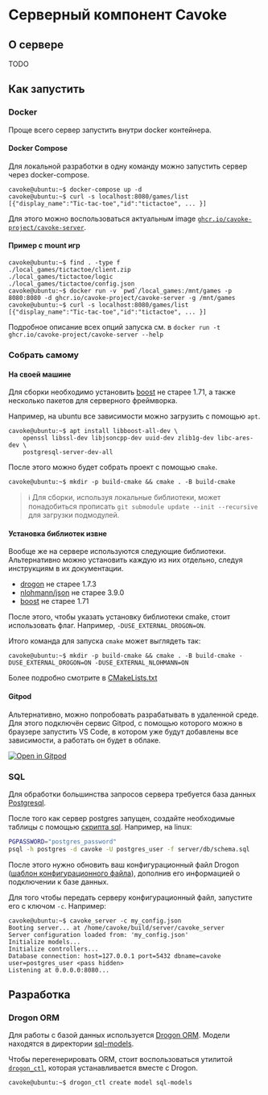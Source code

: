 # Серверный компонент Cavoke

## О сервере

TODO

## Как запустить

### Docker
Проще всего сервер запустить внутри docker контейнера.

#### Docker Compose
Для локальной разработки в одну команду можно запустить сервер через docker-compose.
```console
cavoke@ubuntu:~$ docker-compose up -d
cavoke@ubuntu:~$ curl -s localhost:8080/games/list
[{"display_name":"Tic-tac-toe","id":"tictactoe", ... }]
```

Для этого можно воспользоваться актуальным
image [`ghcr.io/cavoke-project/cavoke-server`](ghcr.io/cavoke-project/cavoke-server).

#### Пример с mount игр

```console
cavoke@ubuntu:~$ find . -type f
./local_games/tictactoe/client.zip
./local_games/tictactoe/logic
./local_games/tictactoe/config.json
cavoke@ubuntu:~$ docker run -v `pwd`/local_games:/mnt/games -p 8080:8080 -d ghcr.io/cavoke-project/cavoke-server -g /mnt/games
cavoke@ubuntu:~$ curl -s localhost:8080/games/list
[{"display_name":"Tic-tac-toe","id":"tictactoe", ... }]
```

<!-- TODO: execution permissions required. Example above will only list games, etc.-->

Подробное описание всех опций запуска см. в `docker run -t ghcr.io/cavoke-project/cavoke-server --help`

### Собрать самому
#### На своей машине

Для сборки необходимо установить [boost](https://www.boost.org/) не старее 1.71, а также несколько пакетов для серверного фреймворка.

Например, на ubuntu все зависимости можно загрузить с помощью `apt`.

```console
cavoke@ubuntu:~$ apt install libboost-all-dev \
    openssl libssl-dev libjsoncpp-dev uuid-dev zlib1g-dev libc-ares-dev \
    postgresql-server-dev-all
```

После этого можно будет собрать проект с помощью `cmake`.

```console
cavoke@ubuntu:~$ mkdir -p build-cmake && cmake . -B build-cmake
```

> :information_source: Для сборки, используя локальные библиотеки, может понадобиться прописать `git submodule update --init --recursive` для загрузки подмодулей.

#### Установка библиотек извне

Вообще же на сервере используются следующие библиотеки. Альтернативно можно установить каждую из них отдельно, 
следуя инструкциям в их документации.

- [drogon](https://github.com/drogonframework/drogon) не старее 1.7.3
- [nlohmann/json](https://github.com/nlohmann/json) не старее 3.9.0
- [boost](https://www.boost.org/) не старее 1.71

После этого, чтобы указать установку библиотеки cmake, стоит использовать флаг. Например, `-DUSE_EXTERNAL_DROGON=ON`.

Итого команда для запуска `cmake` может выглядеть так:

```console
cavoke@ubuntu:~$ mkdir -p build-cmake && cmake . -B build-cmake -DUSE_EXTERNAL_DROGON=ON -DUSE_EXTERNAL_NLOHMANN=ON
```

Более подробно смотрите в [CMakeLists.txt](./CMakeLists.txt)

#### Gitpod
Альтернативно, можно попробовать разрабатывать в удаленной среде. Для этого подключён сервис Gitpod, с помощью которого
можно в браузере запустить VS Code, в котором уже будут добавлены все зависимости, а работать он будет в облаке.

[![Open in Gitpod](https://gitpod.io/button/open-in-gitpod.svg)](https://gitpod.io/#https://github.com/cavoke-project/cavoke)

### SQL

Для обработки большинства запросов сервера требуется база данных [Postgresql](https://www.postgresql.org/).

После того как сервер postgres запущен, создайте необходимые таблицы с помощью [скрипта sql](db/schema.sql). Например,
на linux:

```bash
PGPASSWORD="postgres_password"
psql -h postgres -d cavoke -U postgres_user -f server/db/schema.sql
```

После этого нужно обновить ваш конфигурационный файл Drogon ([шаблон конфигурационного файла](./example_config.json)),
дополнив его информацией о подключении к базе данных.

Для того чтобы передать серверу конфигурационный файл, запустите его с ключом `-c`. Например:

```console
cavoke@ubuntu:~$ cavoke_server -c my_config.json
Booting server... at /home/cavoke/build/server/cavoke_server
Server configuration loaded from: 'my_config.json'
Initialize models...
Initialize controllers...
Database connection: host=127.0.0.1 port=5432 dbname=cavoke user=postgres_user <pass hidden>
Listening at 0.0.0.0:8080... 
```

## Разработка

### Drogon ORM

Для работы с базой данных
используется [Drogon ORM](https://github.com/drogonframework/drogon/wiki/ENG-08-3-DataBase-ORM). Модели находятся в
директории [sql-models](./sql-models).

Чтобы перегенерировать ORM, стоит воспользоваться утилитой
[`drogon_ctl`](https://github.com/drogonframework/drogon/wiki/ENG-11-drogon_ctl-Command), которая
устанавливается вместе с Drogon.

```console
cavoke@ubuntu:~$ drogon_ctl create model sql-models
```
